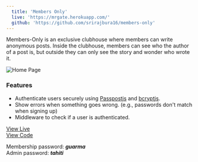 ```yaml
--- 
  title: 'Members Only'
  live: 'https://mrgate.herokuapp.com/'
  github: 'https://github.com/srirajbura16/members-only'
---
```


Members-Only is an exclusive clubhouse where members can write anonymous posts. Inside the clubhouse, members can see who the author of a post is, but outside they can only see the story and wonder who wrote it.

![Home Page](/images/members-only.jpeg)

### Features

- Authenticate users securely using [Passpostjs](http://www.passportjs.org/) and [bcryptjs](https://github.com/dcodeIO/bcrypt.js/).
- Show errors when something goes wrong. (e.g., passwords don't match when signing up)
- Middleware to check if a user is authenticated.

[View Live](https://mrgate.herokuapp.com/)\
[View Code](https://github.com/srirajbura16/members-only)

Membership password: _**guarma**_ \
Admin password: _**tahiti**_
